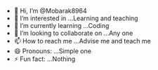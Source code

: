 - 👋 Hi, I’m @Mobarak8964
- 👀 I’m interested in ...Learning and teaching 
- 🌱 I’m currently learning ...Coding
- 💞️ I’m looking to collaborate on ...Any one
- 📫 How to reach me ...Advise me and teach me
- 😄 Pronouns: ...Simple one
- ⚡ Fun fact: ...Nothing

<!---
Mobarak8964/Mobarak8964 is a ✨ special ✨ repository because its `README.md` (this file) appears on your GitHub profile.
You can click the Preview link to take a look at your changes.
--->
